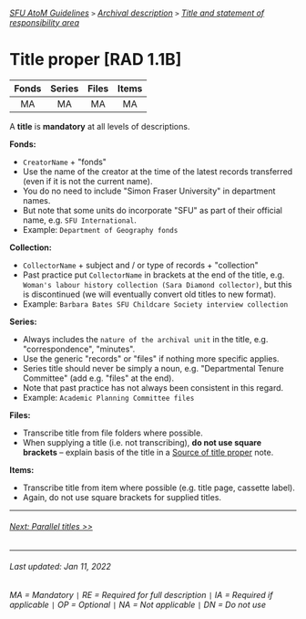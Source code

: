 ###### [SFU AtoM Guidelines](../README.md) `>` [Archival description](overview.md) `>` [Title and statement of responsibility area](overview.md#title-area)

# Title proper [RAD 1.1B]
| Fonds 	| Series 	| Files 	| Items 	|
|:-----:	|:------:	|:-----:	|:-----:	|
|   MA    |   MA    |   MA  	|   MA  	|

A **title** is **mandatory** at all levels of descriptions.

**Fonds:**
- `CreatorName` + "fonds"
- Use the name of the creator at the time of the latest records transferred (even if it is not the current name).
- You do no need to include "Simon Fraser University" in department names.
- But note that some units do incorporate "SFU" as part of their official name, e.g. `SFU International`.
- Example: `Department of Geography fonds`

**Collection:**
- `CollectorName` + subject and / or type of records + "collection"
- Past practice put `CollectorName` in brackets at the end of the title, e.g. `Woman's labour history collection (Sara Diamond collector)`, but this is discontinued (we will eventually convert old titles to new format).
- Example: `Barbara Bates SFU Childcare Society interview collection`

**Series:**
- Always includes the `nature of the archival unit` in the title, e.g. "correspondence", "minutes".
- Use the generic "records" or "files" if nothing more specific applies.
- Series title should never be simply a noun, e.g. "Departmental Tenure Committee" (add e.g. "files" at the end).
- Note that past practice has not always been consistent in this regard.
- Example: `Academic Planning Committee files`

**Files:**
- Transcribe title from file folders where possible.
- When supplying a title (i.e. not transcribing), **do not use square brackets** – explain basis of the title in a [Source of title proper](title-notes.md#source-of-title-proper) note.

**Items:**
- Transcribe title from item where possible (e.g. title page, cassette label).
- Again, do not use square brackets for supplied titles.

---
###### [Next: Parallel titles >>](parallel-titles.md)
---
###### Last updated: Jan 11, 2022
###### MA = Mandatory `|` RE = Required for full description `|` IA = Required if applicable `|` OP = Optional `|` NA = Not applicable `|` DN = Do not use
